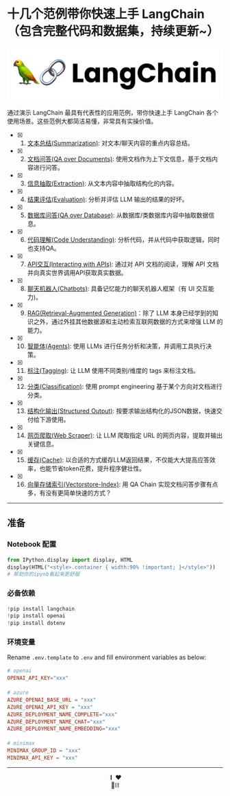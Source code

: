 # 十几个范例带你快速上手 LangChain（包含完整代码和数据集，持续更新~）

<p align="center">
<img alt="Fiber" height="125" src="langchain.png">
</p>

通过演示 LangChain 最具有代表性的应用范例，带你快速上手 LangChain 各个使用场景。这些范例大都简洁易懂，非常具有实操价值。

- [x] 1. [文本总结(Summarization)](./1.%20Summarization/summarization.ipynb): 对文本/聊天内容的重点内容总结。

- [x] 2. [文档问答(QA over Documents)](./2.%20QA-over-Documents/qa-over-documents.ipynb): 使用文档作为上下文信息，基于文档内容进行问答。

- [x] 3. [信息抽取(Extraction)](./3.%20Extraction/extraction.ipynb): 从文本内容中抽取结构化的内容。

- [x] 4. [结果评估(Evaluation)](./4.%20Evaluation/evaluation.ipynb): 分析并评估 LLM 输出的结果的好坏。

- [x] 5. [数据库问答(QA over Database)](./5.%20QA-over-Database/): 从数据库/类数据库内容中抽取数据信息。

- [x] 6. [代码理解(Code Understanding)](./6.%20Code-Understanding/code-understanding.ipynb): 分析代码，并从代码中获取逻辑，同时也支持QA。

- [x] 7. [API交互(Interacting with APIs)](./7.%20Interacting-with-APIs/interacting-with-apis.ipynb): 通过对 API 文档的阅读，理解 API 文档并向真实世界调用API获取真实数据。

- [x] 8. [聊天机器人(Chatbots)](./8.%20Chatbots/chatbots.ipynb): 具备记忆能力的聊天机器人框架（有 UI 交互能力)。

- [x] 9. [RAG(Retrieval-Augmented Generation)](./9.%20RAG/rag.ipynb)：除了 LLM 本身已经学到的知识之外，通过外挂其他数据源和主动检索互联网数据的方式来增强 LLM 的能力。

- [x] 10. [智能体(Agents)](./10.%20Agents/agents.ipynb): 使用 LLMs 进行任务分析和决策，并调用工具执行决策。

- [x] 11. [标注(Tagging)](./10.%20Agents/agents.ipynb):  让 LLM 使用不同类别/维度的 tags 来标注文档。

- [x] 12. [分类(Classification)](./12.%20Classification/zero-shot-intent-classifier.ipynb): 使用 prompt engineering 基于某个方向对文档进行分类。

- [x] 13. [结构化输出(Structured Output)](./13.%20Structured-Output/structured-output.ipynb): 按要求输出结构化的JSON数据，快速交付给下游使用。

- [x] 14. [网页爬取(Web Scraper)](./14%20Web-Scraper/web-scraper.ipynb): 让 LLM 爬取指定 URL 的网页内容，提取并输出关键信息。

- [x] 15. [缓存(Cache)](./15.%20Cache/cache.ipynb): 以合适的方式缓存LLM返回结果，不仅能大大提高应答效率，也能节省token花费，提升程序健壮性。

- [x] 16. [向量存储索引(Vectorstore-Index)](./16.%20Vectorstore-Index/vectorstore-index.ipynb): 用 QA Chain 实现文档问答步骤有点多，有没有更简单快速的方式？


---

## 准备


### Notebook 配置

```python
from IPython.display import display, HTML
display(HTML("<style>.container { width:90% !important; }</style>"))
# 帮助你的ipynb看起来更舒服
```

### 必备依赖
```python
!pip install langchain
!pip install openai
!pip install dotenv
```

### 环境变量
Rename `.env.template` to `.env` and fill environment variables as below:
```toml
# openai
OPENAI_API_KEY="xxx"

# azure
AZURE_OPENAI_BASE_URL = "xxx"
AZURE_OPENAI_API_KEY = "xxx"
AZURE_DEPLOYMENT_NAME_COMPLETE="xxx"
AZURE_DEPLOYMENT_NAME_CHAT="xxx"
AZURE_DEPLOYMENT_NAME_EMBEDDING="xxx"

# minimax
MINIMAX_GROUP_ID = "xxx"
MINIMAX_API_KEY = "xxx"
```

---

<p align="center">
&nbsp;<b>I</b>&nbsp;&#160;❤️ 
<br>
🦜⛓️
</p>